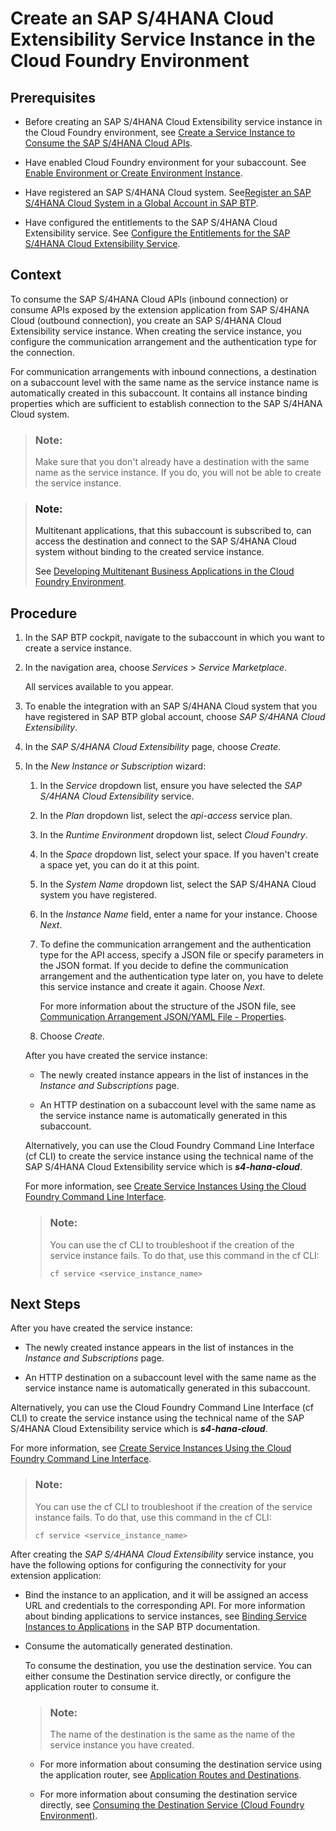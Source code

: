 <!-- loiod866cf6d012e450d9643356d031067eb -->

# Create an SAP S/4HANA Cloud Extensibility Service Instance in the Cloud Foundry Environment



<a name="loiod866cf6d012e450d9643356d031067eb__prereq_fms_2dv_5lb"/>

## Prerequisites

-   Before creating an SAP S/4HANA Cloud Extensibility service instance in the Cloud Foundry environment, see [Create a Service Instance to Consume the SAP S/4HANA Cloud APIs](create-a-service-instance-to-consume-the-sap-s-4hana-cloud-apis-a735641.md).

-   Have enabled Cloud Foundry environment for your subaccount. See [Enable Environment or Create Environment Instance](../50-administration-and-ops/enable-environment-or-create-environment-instance-78c14b6.md).

-   Have registered an SAP S/4HANA Cloud system. See[Register an SAP S/4HANA Cloud System in a Global Account in SAP BTP](register-an-sap-s-4hana-cloud-system-in-a-global-account-in-sap-btp-28171b6.md).

-   Have configured the entitlements to the SAP S/4HANA Cloud Extensibility service. See [Configure the Entitlements for the SAP S/4HANA Cloud Extensibility Service](configure-the-entitlements-for-the-sap-s-4hana-cloud-extensibility-service-65ad330.md).




<a name="loiod866cf6d012e450d9643356d031067eb__context_b4x_ncv_5lb"/>

## Context

To consume the SAP S/4HANA Cloud APIs \(inbound connection\) or consume APIs exposed by the extension application from SAP S/4HANA Cloud \(outbound connection\), you create an SAP S/4HANA Cloud Extensibility service instance. When creating the service instance, you configure the communication arrangement and the authentication type for the connection.

For communication arrangements with inbound connections, a destination on a subaccount level with the same name as the service instance name is automatically created in this subaccount. It contains all instance binding properties which are sufficient to establish connection to the SAP S/4HANA Cloud system.

> ### Note:  
> Make sure that you don't already have a destination with the same name as the service instance. If you do, you will not be able to create the service instance.

> ### Note:  
> Multitenant applications, that this subaccount is subscribed to, can access the destination and connect to the SAP S/4HANA Cloud system without binding to the created service instance.
> 
> See [Developing Multitenant Business Applications in the Cloud Foundry Environment](https://help.sap.com/viewer/65de2977205c403bbc107264b8eccf4b/Cloud/en-US/5e8a2b74e4f2442b8257c850ed912f48.html).



<a name="loiod866cf6d012e450d9643356d031067eb__steps_c4x_ncv_5lb"/>

## Procedure

1.  In the SAP BTP cockpit, navigate to the subaccount in which you want to create a service instance.

2.  In the navigation area, choose *Services* \> *Service Marketplace*.

    All services available to you appear.

3.  To enable the integration with an SAP S/4HANA Cloud system that you have registered in SAP BTP global account, choose *SAP S/4HANA Cloud Extensibility*.

4.  In the *SAP S/4HANA Cloud Extensibility* page, choose *Create*.

5.  In the *New Instance or Subscription* wizard:

    1.  In the *Service* dropdown list, ensure you have selected the *SAP S/4HANA Cloud Extensibility* service.

    2.  In the *Plan* dropdown list, select the *api-access* service plan.

    3.  In the *Runtime Environment* dropdown list, select *Cloud Foundry*.

    4.  In the *Space* dropdown list, select your space. If you haven't create a space yet, you can do it at this point.

    5.  In the *System Name* dropdown list, select the SAP S/4HANA Cloud system you have registered.

    6.  In the *Instance Name* field, enter a name for your instance. Choose *Next*.

    7.  To define the communication arrangement and the authentication type for the API access, specify a JSON file or specify parameters in the JSON format. If you decide to define the communication arrangement and the authentication type later on, you have to delete this service instance and create it again. Choose *Next*.

        For more information about the structure of the JSON file, see [Communication Arrangement JSON/YAML File - Properties](communication-arrangement-json-yaml-file-properties-553a4c6.md).

    8.  Choose *Create*.


    After you have created the service instance:

    -   The newly created instance appears in the list of instances in the *Instance and Subscriptions* page.

    -   An HTTP destination on a subaccount level with the same name as the service instance name is automatically generated in this subaccount.


    Alternatively, you can use the Cloud Foundry Command Line Interface \(cf CLI\) to create the service instance using the technical name of the SAP S/4HANA Cloud Extensibility service which is ***s4-hana-cloud***.

    For more information, see [Create Service Instances Using the Cloud Foundry Command Line Interface](https://help.sap.com/viewer/65de2977205c403bbc107264b8eccf4b/Cloud/en-US/a872531845d6416b8fa07a8b84875d7e.html).

    > ### Note:  
    > You can use the cf CLI to troubleshoot if the creation of the service instance fails. To do that, use this command in the cf CLI:
    > 
    > ```
    > cf service <service_instance_name>
    > ```




<a name="loiod866cf6d012e450d9643356d031067eb__postreq_adx_zn4_lhb"/>

## Next Steps

After you have created the service instance:

-   The newly created instance appears in the list of instances in the *Instance and Subscriptions* page.

-   An HTTP destination on a subaccount level with the same name as the service instance name is automatically generated in this subaccount.


Alternatively, you can use the Cloud Foundry Command Line Interface \(cf CLI\) to create the service instance using the technical name of the SAP S/4HANA Cloud Extensibility service which is ***s4-hana-cloud***.

For more information, see [Create Service Instances Using the Cloud Foundry Command Line Interface](https://help.sap.com/viewer/65de2977205c403bbc107264b8eccf4b/Cloud/en-US/a872531845d6416b8fa07a8b84875d7e.html).

> ### Note:  
> You can use the cf CLI to troubleshoot if the creation of the service instance fails. To do that, use this command in the cf CLI:
> 
> ```
> cf service <service_instance_name>
> ```

After creating the *SAP S/4HANA Cloud Extensibility* service instance, you have the following options for configuring the connectivity for your extension application:

-   Bind the instance to an application, and it will be assigned an access URL and credentials to the corresponding API. For more information about binding applications to service instances, see [Binding Service Instances to Applications](https://help.sap.com/viewer/65de2977205c403bbc107264b8eccf4b/Cloud/en-US/e98280a71f17413088f8a10838a1e4cc.html?q=binding%20applications) in the SAP BTP documentation.

-   Consume the automatically generated destination.

    To consume the destination, you use the destination service. You can either consume the Destination service directly, or configure the application router to consume it.

    > ### Note:  
    > The name of the destination is the same as the name of the service instance you have created.

    -   For more information about consuming the destination service using the application router, see [Application Routes and Destinations](https://help.sap.com/viewer/65de2977205c403bbc107264b8eccf4b/Cloud/en-US/3cc788ebc00e40a091505c6b3fa485e7.html).

    -   For more information about consuming the destination service directly, see [Consuming the Destination Service \(Cloud Foundry Environment\)](https://help.sap.com/viewer/cca91383641e40ffbe03bdc78f00f681/Cloud/en-US/7e306250e08340f89d6c103e28840f30.html).




